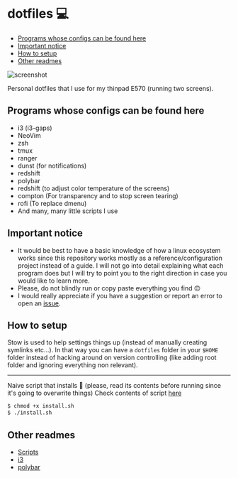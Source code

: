 # dotfiles :computer:

<!-- TOC depthFrom:2 depthTo:6 withLinks:1 updateOnSave:1 orderedList:0 -->

- [Programs whose configs can be found here](#programs-whose-configs-can-be-found-here)
- [Important notice](#important-notice)
- [How to setup](#how-to-setup)
- [Other readmes](#other-readmes)

<!-- /TOC -->

![screenshot](https://i.imgur.com/q9PPaZZ.jpg)

Personal dotfiles that I use for my thinpad E570 (running two screens).

## Programs whose configs can be found here

+ i3 (i3-gaps)
+ NeoVim
+ zsh
+ tmux
+ ranger
+ dunst (for notifications)
+ redshift
+ polybar
+ redshift (to adjust color temperature of the screens)
+ compton (For transparency and to stop screen tearing)
+ rofi (To replace dmenu)
+ And many, many little scripts I use

## Important notice

* It would be best to have a basic knowledge of how a linux ecosystem works since this repository works mostly as a reference/configuration project instead of a guide. I will not go into detail explaining what each program does but I will try to point you to the right direction in case you would like to learn more.
* Please, do not blindly run or copy paste everything you find :upside_down_face:
* I would really appreciate if you have a suggestion or report an error to open an [issue](https://github.com/george-aidonidis/dotfiles/issues).

## How to setup

Stow is used to help settings things up (instead of manually creating symlinks etc...). In that way you can have a `dotfiles` folder in your `$HOME` folder instead of hacking around on version controlling (like adding root folder and ignoring everything non relevant).

----
Naive script that installs :poop: (please, read its contents before running since it's going to overwrite things)
Check contents of script [here](./install.sh)

```sh
$ chmod +x install.sh
$ ./install.sh
```

## Other readmes

* [Scripts](/scripts/readme.md)
* [i3](/i3/.config/i3/readme.md)
* [polybar](/polybar/.config/polybar/readme.md)
